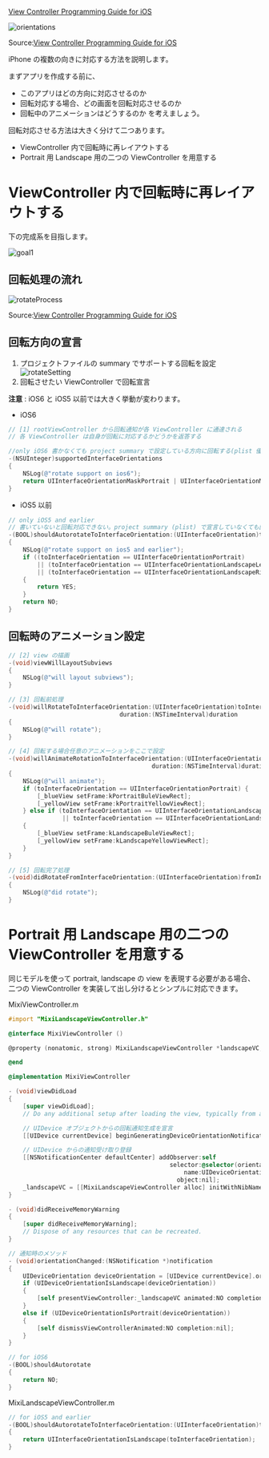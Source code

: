  [View Controller Programming Guide for iOS](http://developer.apple.com/library/ios/featuredarticles/ViewControllerPGforiPhoneOS/ViewControllerPGforiOS.pdf)

![orientations](https://raw.github.com/mixi-inc/iOSTraining/master/Doc/Images/2.4/orientations.png)

Source:[View Controller Programming Guide for iOS](http://developer.apple.com/library/ios/featuredarticles/ViewControllerPGforiPhoneOS/ViewControllerPGforiOS.pdf)

iPhone の複数の向きに対応する方法を説明します。

まずアプリを作成する前に、
- このアプリはどの方向に対応させるのか
- 回転対応する場合、どの画面を回転対応させるのか
- 回転中のアニメーションはどうするのか
を考えましょう。

回転対応させる方法は大きく分けて二つあります。

- ViewController 内で回転時に再レイアウトする
- Portrait 用 Landscape 用の二つの ViewController を用意する

# ViewController 内で回転時に再レイアウトする
下の完成系を目指します。

![goal1](https://raw.github.com/mixi-inc/iOSTraining/master/Doc/Images/2.4/goal1.png)

## 回転処理の流れ
![rotateProcess](https://raw.github.com/mixi-inc/iOSTraining/master/Doc/Images/2.4/rotateProcess.png)

Source:[View Controller Programming Guide for iOS](http://developer.apple.com/library/ios/featuredarticles/ViewControllerPGforiPhoneOS/ViewControllerPGforiOS.pdf)


## 回転方向の宣言
1. プロジェクトファイルの summary でサポートする回転を設定
![rotateSetting](https://raw.github.com/mixi-inc/iOSTraining/master/Doc/Images/2.4/rotateSetting.png)
2. 回転させたい ViewController で回転宣言

**注意** : iOS6 と iOS5 以前では大きく挙動が変わります。

- iOS6
```objective-c
// [1] rootViewController から回転通知が各 ViewController に通達される
// 各 ViewController は自身が回転に対応するかどうかを返答する

//only iOS6 書かなくても project summary で設定している方向に回転する(plist 優先)
-(NSUInteger)supportedInterfaceOrientations
{
    NSLog(@"rotate support on ios6");
    return UIInterfaceOrientationMaskPortrait | UIInterfaceOrientationMaskLandscape;
}
```

- iOS5 以前
```objective-c
// only iOS5 and earlier
// 書いていないと回転対応できない。project summary (plist) で宣言していなくても回転する
-(BOOL)shouldAutorotateToInterfaceOrientation:(UIInterfaceOrientation)toInterfaceOrientation
{
    NSLog(@"rotate support on ios5 and earlier");
    if ((toInterfaceOrientation == UIInterfaceOrientationPortrait)
        || (toInterfaceOrientation == UIInterfaceOrientationLandscapeLeft)
        || (toInterfaceOrientation == UIInterfaceOrientationLandscapeRight))
    {
        return YES;
    }
    return NO;
}
```

## 回転時のアニメーション設定
```objective-c
// [2] view の描画
-(void)viewWillLayoutSubviews
{
    NSLog(@"will layout subviews");
}

// [3] 回転前処理
-(void)willRotateToInterfaceOrientation:(UIInterfaceOrientation)toInterfaceOrientation
                               duration:(NSTimeInterval)duration
{
    NSLog(@"will rotate");
}

// [4] 回転する場合任意のアニメーションをここで設定
-(void)willAnimateRotationToInterfaceOrientation:(UIInterfaceOrientation)toInterfaceOrientation
                                        duration:(NSTimeInterval)duration
{
    NSLog(@"will animate");
    if (toInterfaceOrientation == UIInterfaceOrientationPortrait) {
        [_blueView setFrame:kPortraitBuleViewRect];
        [_yellowView setFrame:kPortraitYellowViewRect];
    } else if (toInterfaceOrientation == UIInterfaceOrientationLandscapeRight
               || toInterfaceOrientation == UIInterfaceOrientationLandscapeLeft)
    {
        [_blueView setFrame:kLandscapeBuleViewRect];
        [_yellowView setFrame:kLandscapeYellowViewRect];
    }
}

// [5] 回転完了処理
-(void)didRotateFromInterfaceOrientation:(UIInterfaceOrientation)fromInterfaceOrientation
{
    NSLog(@"did rotate");
}
```

# Portrait 用 Landscape 用の二つの ViewController を用意する

同じモデルを使って portrait, landscape の view を表現する必要がある場合、二つの ViewController を実装して出し分けるとシンプルに対応できます。

MixiViewController.m
```objective-c
#import "MixiLandscapeViewController.h"

@interface MixiViewController ()

@property (nonatomic, strong) MixiLandscapeViewController *landscapeVC;

@end

@implementation MixiViewController

- (void)viewDidLoad
{
    [super viewDidLoad];
	// Do any additional setup after loading the view, typically from a nib.

    // UIDevice オブジェクトからの回転通知生成を宣言
    [[UIDevice currentDevice] beginGeneratingDeviceOrientationNotifications];

    // UIDevice からの通知受け取り登録
    [[NSNotificationCenter defaultCenter] addObserver:self
                                             selector:@selector(orientationChanged:)
                                                 name:UIDeviceOrientationDidChangeNotification
                                               object:nil];
    _landscapeVC = [[MixiLandscapeViewController alloc] initWithNibName:@"MixiLandscapeViewController" bundle:nil];
}

- (void)didReceiveMemoryWarning
{
    [super didReceiveMemoryWarning];
    // Dispose of any resources that can be recreated.
}

// 通知時のメソッド
- (void)orientationChanged:(NSNotification *)notification
{
    UIDeviceOrientation deviceOrientation = [UIDevice currentDevice].orientation;
    if (UIDeviceOrientationIsLandscape(deviceOrientation))
    {
        [self presentViewController:_landscapeVC animated:NO completion:nil];
    }
    else if (UIDeviceOrientationIsPortrait(deviceOrientation))
    {
        [self dismissViewControllerAnimated:NO completion:nil];
    }
}

// for iOS6
-(BOOL)shouldAutorotate
{
    return NO;
}
```

MixiLandscapeViewController.m
```objective-c
// for iOS5 and earlier
-(BOOL)shouldAutorotateToInterfaceOrientation:(UIInterfaceOrientation)toInterfaceOrientation
{
    return UIInterfaceOrientationIsLandscape(toInterfaceOrientation);
}
```